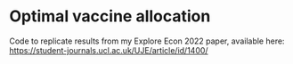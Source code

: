 # Optimal vaccine allocation
Code to replicate results from my Explore Econ 2022 paper, available here: https://student-journals.ucl.ac.uk/UJE/article/id/1400/
